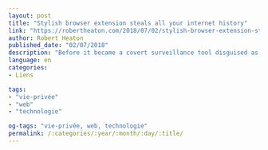```yaml
---
layout: post
title: "Stylish browser extension steals all your internet history"
link: "https://robertheaton.com/2018/07/02/stylish-browser-extension-steals-your-internet-history"
author: Robert Heaton
published_date: "02/07/2018"
description: "Before it became a covert surveillance tool disguised as an outstanding browser extension, Stylish really was an outstanding browser extension. It bestowed upon its users nothing less than the power to change the appearance of the internet. Its extensive bank of user-made skins gave bright websites a dark background, undid disliked UI changes, and added manga pictures to everything that wasn’t a manga picture already. I spent many wonderful hours in its simple CSS editor, hiding the distracting parts of the web whilst unknowingly being spied on. Facebook news feed - gone. Twitter news feed - gone. Personal browsing history - gone. Quality of life and unexplained ennui - up and down respectively."
language: en
categories:
- Liens

tags:
- "vie-privée"
- "web"
- "technologie"

og-tags: "vie-privée, web, technologie"
permalink: /:categories/:year/:month/:day/:title/
---
```

